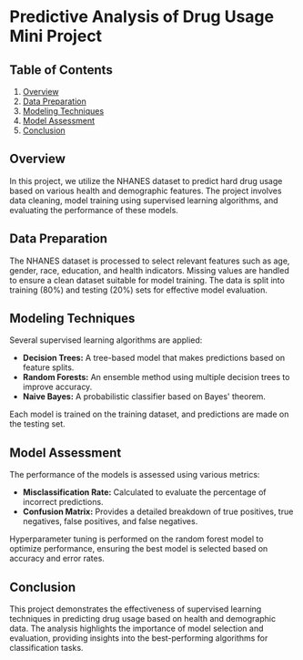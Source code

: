 # Predictive Analysis of Drug Usage Mini Project  

## Table of Contents
1. [Overview](#overview)
2. [Data Preparation](#data-preparation)
3. [Modeling Techniques](#modeling-techniques)
4. [Model Assessment](#model-assessment)
5. [Conclusion](#conclusion)

## Overview
In this project, we utilize the NHANES dataset to predict hard drug usage based on various health and demographic features. The project involves data cleaning, model training using supervised learning algorithms, and evaluating the performance of these models.

## Data Preparation
The NHANES dataset is processed to select relevant features such as age, gender, race, education, and health indicators. Missing values are handled to ensure a clean dataset suitable for model training. The data is split into training (80%) and testing (20%) sets for effective model evaluation.

## Modeling Techniques
Several supervised learning algorithms are applied:
- **Decision Trees:** A tree-based model that makes predictions based on feature splits.
- **Random Forests:** An ensemble method using multiple decision trees to improve accuracy.
- **Naive Bayes:** A probabilistic classifier based on Bayes' theorem.

Each model is trained on the training dataset, and predictions are made on the testing set.

## Model Assessment
The performance of the models is assessed using various metrics:
- **Misclassification Rate:** Calculated to evaluate the percentage of incorrect predictions.
- **Confusion Matrix:** Provides a detailed breakdown of true positives, true negatives, false positives, and false negatives.

Hyperparameter tuning is performed on the random forest model to optimize performance, ensuring the best model is selected based on accuracy and error rates.

## Conclusion
This project demonstrates the effectiveness of supervised learning techniques in predicting drug usage based on health and demographic data. The analysis highlights the importance of model selection and evaluation, providing insights into the best-performing algorithms for classification tasks.
